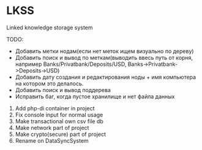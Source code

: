 # LKSS
Linked knowledge storage system

TODO:

- Добавить метки нодам(если нет меток ищем визуально по дереву)
- Добавить поиск и вывод по меткам(выводить ввесь путь от корня, например Banks/Privatbank/Deposits/USD, Banks->Privatbank->Deposits->USD)
- Добавить дату создания и редактирования ноды + имя компьютера на котором это делалось.
- Добавить поиск и вывод поддерева
- Исправить баг, когда пустое хранилище и нет файла данных



1. Add php-di container in project
2. Fix console input for normal usage
3. Make transactional own csv file db  
4. Make network part of project
5. Make crypto(secure) part of project
6. Rename on DataSyncSystem
